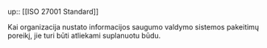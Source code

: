 up:: [[ISO 27001 Standard]]

Kai organizacija nustato informacijos saugumo valdymo sistemos pakeitimų poreikį, jie turi būti atliekami suplanuotu būdu.